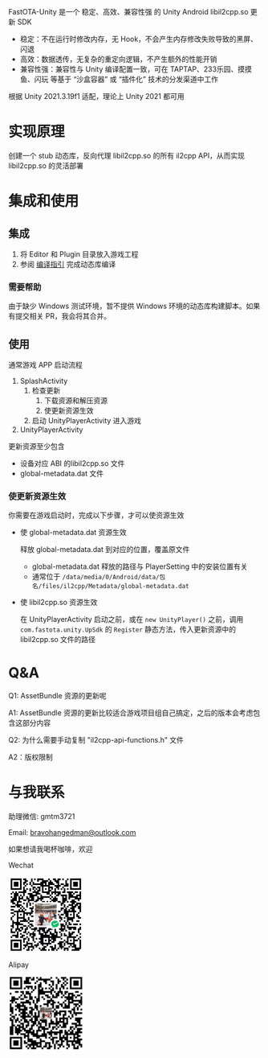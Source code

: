 FastOTA-Unity 是一个 稳定、高效、兼容性强 的 Unity Android libil2cpp.so 更新 SDK

* 稳定：不在运行时修改内存，无 Hook，不会产生内存修改失败导致的黑屏、闪退
* 高效：数据透传，无复杂的重定向逻辑，不产生额外的性能开销
* 兼容性强：兼容性与 Unity 编译配置一致，可在 TAPTAP、233乐园、摸摸鱼、闪玩 等基于 “沙盒容器” 或 “插件化” 技术的分发渠道中工作

根据 Unity 2021.3.19f1 适配，理论上 Unity 2021 都可用

# 实现原理

创建一个 stub 动态库，反向代理 libil2cpp.so 的所有 il2cpp API，从而实现 libil2cpp.so 的灵活部署

# 集成和使用

## 集成
1. 将 Editor 和 Plugin 目录放入游戏工程
2. 参阅 [编译指引](Editor/FastOTA/README.md) 完成动态库编译

### 需要帮助

由于缺少 Windows 测试环境，暂不提供 Windows 环境的动态库构建脚本。如果有提交相关 PR，我会将其合并。

## 使用

通常游戏 APP 启动流程

1. SplashActivity
    1. 检查更新
        1. 下载资源和解压资源
        2. 使更新资源生效
    2. 启动 UnityPlayerActivity 进入游戏
2. UnityPlayerActivity

更新资源至少包含
* 设备对应 ABI 的libil2cpp.so 文件
* global-metadata.dat 文件

### 使更新资源生效

你需要在游戏启动时，完成以下步骤，才可以使资源生效

* 使 global-metadata.dat 资源生效

    释放 global-metadata.dat 到对应的位置，覆盖原文件
    * global-metadata.dat 释放的路径与 PlayerSetting 中的安装位置有关
    * 通常位于 `/data/media/0/Android/data/包名/files/il2cpp/Metadata/global-metadata.dat`

* 使 libil2cpp.so 资源生效

    在 UnityPlayerActivity 启动之前，或在 `new UnityPlayer()` 之前，调用`com.fastota.unity.UpSdk` 的 `Register` 静态方法，传入更新资源中的 libil2cpp.so 文件的路径

# Q&A

Q1: AssetBundle 资源的更新呢

A1: AssetBundle 资源的更新比较适合游戏项目组自己搞定，之后的版本会考虑包含这部分内容

Q2: 为什么需要手动复制 "il2cpp-api-functions.h" 文件

A2：版权限制

# 与我联系

助理微信: gmtm3721

Email: bravohangedman@outlook.com

如果想请我喝杯咖啡，欢迎

Wechat

<img src=doc/img/wechat.JPG  width="150" height="150">


Alipay

<img src=doc/img/alipay.JPG  width="150" height="150">
